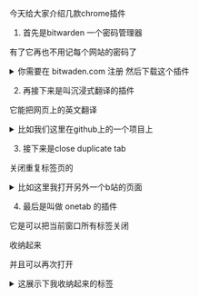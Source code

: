 今天给大家介绍几款chrome插件

1. 首先是bitwarden 一个密码管理器 

有了它再也不用记每个网站的密码了

<details>
<summary> 你需要在 bitwaden.com 注册 然后下载这个插件</summary>


来到豆瓣 我已经存有豆瓣密码

bitwaden图标上显示一个1

它没有识别到豆瓣的密码输入

需要我们点一下

有的网站它是能识别到密码输入并且自动填写

它不光能代填密码 也能支持passkey

passkey是一种无需密码的登录方法

简单来说是一把私钥

比如这里github就支持passkey登录

可以看到非常方便 一下就登录了

接下来是叫 authenticator 的应用

它是用来保存网站的totp

30秒一变的动态口令

网站用来做两步认证

让你账号更安全

比如 github 就支持

不过国内好多网站两步认证都是用的短信

演示一下 orcale 网站的两步认证填入
</details>

2. 再接下来是叫沉浸式翻译的插件

它能把网页上的英文翻译

<details>
<summary>  比如我们这里在github上的一个项目上</summary>

只需要键盘按快捷键 ALT 加 A

就能翻译

翻译完后 它图标会变化

它更有用的地方 在于翻译epub电子书

我们找一些支持看epub的电子书的网站

打开电子书

同样是按ALT加A

这样看英文书籍的速度大大加快

他默认用的谷歌翻译 你可以设置为其他的
</details>

3. 接下来是close duplicate tab 

关闭重复标签页的

<details>
<summary> 比如这里我打开另外一个b站的页面</summary>

它的图标就会提示有重复的页面

点击一下它

就会关掉之前的打开的的重复页面
</details>

4. 最后是叫做 onetab 的插件

它是可以把当前窗口所有标签关闭

收纳起来

并且可以再次打开

<details>
<summary> 这展示下我收纳起来的标签</summary>
这展示下我收纳起来的标签

有点慢

因为我存太多了

我们这点一下

就收纳起来了

我们这再点恢复

它又再次打开之前的标签页
</details>

